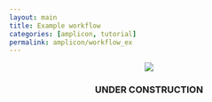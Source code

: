 ```yaml
---
layout: main
title: Example workflow
categories: [amplicon, tutorial]
permalink: amplicon/workflow_ex
---
```


<center><img src="{{ site.url }}/images/under_construction.jpeg"></center>
<center><h3>UNDER CONSTRUCTION</h3></center>
<br>
<br>
